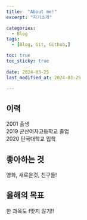 ```yaml
---
title:  "About me!" 
excerpt: "자기소개"

categories:
  - Blog
tags:
  - [Blog, Git, Github,]

toc: true
toc_sticky: true
 
date: 2024-03-25
last_modified_at: 2024-03-25

---
```



## 이력

2001 출생  
2019 군산여자고등학교 졸업  
2020 단국대학교 입학  

## 좋아하는 것

영화, 새로운것, 친구들!

## 올해의 목표

한 과목도 f맞지 않기!!